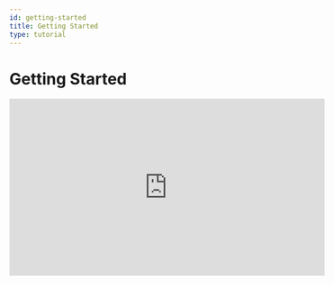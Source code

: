 ```yaml
---
id: getting-started
title: Getting Started
type: tutorial
---
```


# Getting Started

<iframe width="560" height="315" src="https://www.youtube.com/embed/1oxFYphTS4Y" title="YouTube video player" frameborder="0" allow="accelerometer; autoplay; clipboard-write; encrypted-media; gyroscope; picture-in-picture; fullscreen" allowfullscreen></iframe>
